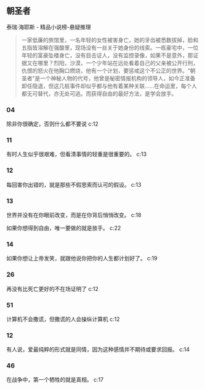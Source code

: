## 朝圣者

泰瑞·海耶斯  -  精品小说榜-悬疑推理

> 一家低廉的旅馆里，一名年轻的女性被害身亡，她的牙齿被悉数拔掉，脸和五指皆溶解在强酸里，现场没有一丝关于她身份的线索。一栋豪宅中，一位年轻的富豪坠楼身亡，没有目击证人，没有监控录像，如果不是意外，那证据又在哪里？烈阳，沙漠，一个少年站在远处看着自己的父亲被公开行刑，仇恨的怒火在他胸口燃烧，他有一个计划，要惩戒这个不公正的世界。“朝圣者”是一个神秘人物的代号，他曾是秘密情报机构的领导人，如今正准备卸任隐退，但这几桩事件却似乎都与他有着某种关联……在命运里，每个人都无可替代，亦无处可逃。而获得自由的最好方法，是学会放手。

### 04

除非你很确定，否则什么都不要说 c:12

### 11

有时人生似乎很艰难，但看清事情的轻重是很重要的。 c:13

### 12

每回害你出错的，就是那些不假思索而认可的假设。 c:13

### 13

世界并没有在你眼前改变，而是在你背后悄悄改变。 c:18

如果你想得到自由，唯一要做的就是放手。 c:22

### 14

如果你想让上帝发笑，就跟他说你把你的人生都计划好了。 c:19

### 26

再没有比死亡更好的不在场证明了 c:12

### 51

计算机不会撒谎，但撒谎的人会操纵计算机 c:12

### 12

有人说，爱最纯粹的形式就是同情，因为这种感情并不期待或要求回报。 c:14

### 46

在战争中，第一个牺牲的就是真相。 c:17
